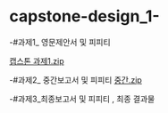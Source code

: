# capstone-design_1-


-#과제1_ 영문제안서 및 피피티

[캡스톤 과제1.zip](https://github.com/siyeon2/capstone-design_1-/files/9738029/1.zip)


-#과제2_ 중간보고서 및 피피티
[중간.zip](https://github.com/siyeon2/capstone-design_1-/files/10128874/default.zip)



-#과제3_최종보고서 및 피피티 , 최종 결과물
